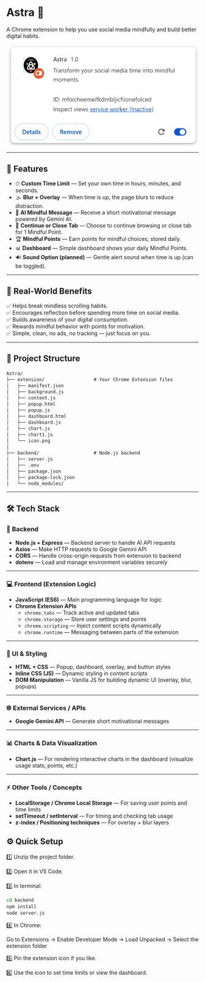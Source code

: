 # Astra 🌟  
A Chrome extension to help you use social media mindfully and build better digital habits.

![Extension](https://github.com/amit-sharma-ds/HackForMental/blob/main/astra_Img/Details_Button.png?raw=true)

---

## 🚀 Features  

- ⏱ **Custom Time Limit** — Set your own time in hours, minutes, and seconds.  
- 🌫 **Blur + Overlay** — When time is up, the page blurs to reduce distraction.  
- 💬 **AI Mindful Message** — Receive a short motivational message powered by Gemini AI.  
- 🎯 **Continue or Close Tab** — Choose to continue browsing or close tab for 1 Mindful Point.  
- 🏆 **Mindful Points** — Earn points for mindful choices; stored daily.  
- 📊 **Dashboard** — Simple dashboard shows your daily Mindful Points.  
- 🔊 **Sound Option (planned)** — Gentle alert sound when time is up (can be toggled).

---

## 🌟 Real-World Benefits  

✅ Helps break mindless scrolling habits.  
✅ Encourages reflection before spending more time on social media.  
✅ Builds awareness of your digital consumption.  
✅ Rewards mindful behavior with points for motivation.  
✅ Simple, clean, no ads, no tracking — just focus on you.

---

## 📂 Project Structure  

```
Astra/
├── extension/                  # Your Chrome Extension files
│   ├── manifest.json
│   ├── background.js
│   ├── content.js
│   ├── popup.html
│   ├── popup.js
│   ├── dashboard.html
│   ├── dashboard.js
│   ├── chart.js
│   ├── chart1.js
│   └── icon.png
│
├── backend/                    # Node.js backend
│   ├── server.js
│   ├── .env
│   ├── package.json
│   ├── package-lock.json
│   └── node_modules/
```


---

## 🛠 Tech Stack

### 🚀 Backend
- **Node.js + Express** — Backend server to handle AI API requests
- **Axios** — Make HTTP requests to Google Gemini API
- **CORS** — Handle cross-origin requests from extension to backend
- **dotenv** — Load and manage environment variables securely

---

### 💻 Frontend (Extension Logic)
- **JavaScript (ES6)** — Main programming language for logic
- **Chrome Extension APIs**
  - `chrome.tabs` — Track active and updated tabs
  - `chrome.storage` — Store user settings and points
  - `chrome.scripting` — Inject content scripts dynamically
  - `chrome.runtime` — Messaging between parts of the extension

---

### 🎨 UI & Styling
- **HTML + CSS** — Popup, dashboard, overlay, and button styles
- **Inline CSS (JS)** — Dynamic styling in content scripts
- **DOM Manipulation** — Vanilla JS for building dynamic UI (overlay, blur, popups)

---

### 🌐 External Services / APIs
- **Google Gemini API** — Generate short motivational messages

---

### 📊 Charts & Data Visualization
- **Chart.js** — For rendering interactive charts in the dashboard (visualize usage stats, points, etc.)

---

### ⚡ Other Tools / Concepts
- **LocalStorage / Chrome Local Storage** — For saving user points and time limits
- **setTimeout / setInterval** — For timing and checking tab usage
- **z-index / Positioning techniques** — For overlay + blur layers


## ⚙️ Quick Setup  

1️⃣ Unzip the project folder.  

2️⃣ Open it in VS Code.  

3️⃣ In terminal:  
```bash
cd backend
npm install
node server.js
```

4️⃣ In Chrome:

Go to Extensions → Enable Developer Mode → Load Unpacked → Select the extension folder

5️⃣ Pin the extension icon if you like.

6️⃣ Use the icon to set time limits or view the dashboard.

